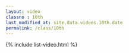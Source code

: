 ```yaml
---
layout: video
classno : 10th
last_modified_at: site.data.videos.10th.date
permalink: /class/10th
---
```


{% include list-video.html %}
